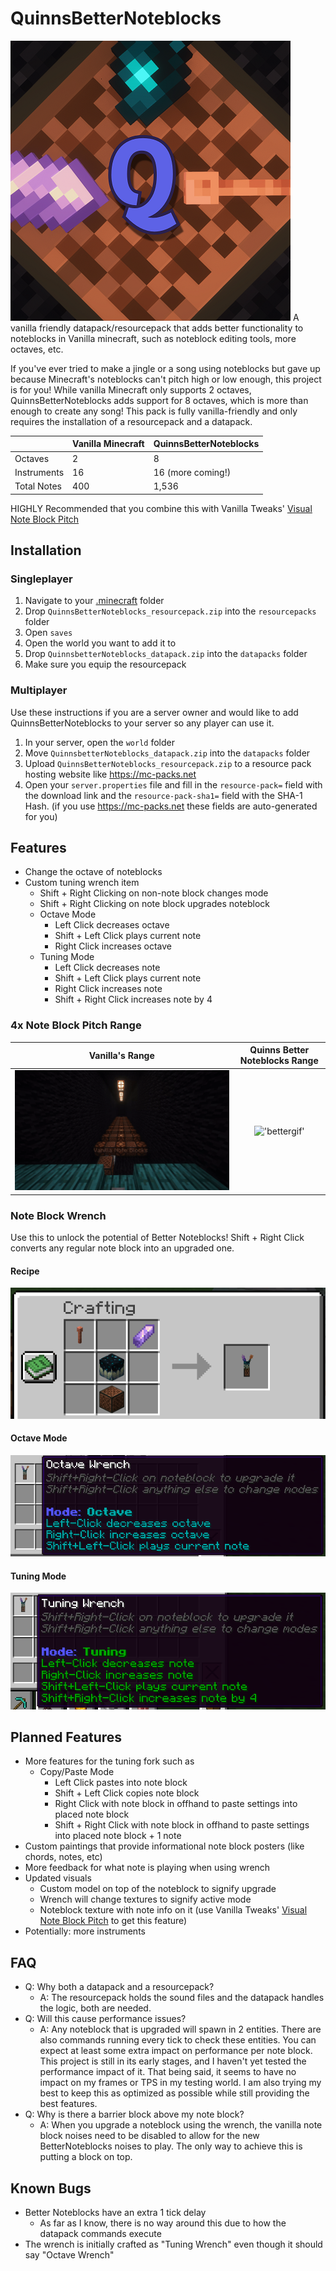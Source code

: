 # QuinnsBetterNoteblocks
![logo](/Dev%20Tools/Assets/logo.png)
A vanilla friendly datapack/resourcepack that adds better functionality to noteblocks in Vanilla minecraft, such as noteblock editing tools, more octaves, etc.

If you've ever tried to make a jingle or a song using noteblocks but gave up because Minecraft's noteblocks can't pitch high or low enough, this project is for you! While vanilla Minecraft only supports 2 octaves, QuinnsBetterNoteblocks adds support for 8 octaves, which is more than enough to create any song! This pack is fully vanilla-friendly and only requires the installation of a resourcepack and a datapack.

|                |Vanilla Minecraft              |QuinnsBetterNoteblocks       |
|----------------|-------------------------------|-----------------------------|
|Octaves         | 2                             | 8                           | 
|Instruments     | 16                            | 16 (more coming!)           | 
|Total Notes     | 400                           | 1,536                       |

HIGHLY Recommended that you combine this with Vanilla Tweaks' [Visual Note Block Pitch](https://vanillatweaks.net/share#QB1Nyy)

## Installation
### Singleplayer
1. Navigate to your [.minecraft](https://minecraft.fandom.com/wiki/.minecraft) folder
2. Drop ``QuinnsBetterNoteblocks_resourcepack.zip`` into the ``resourcepacks`` folder
3. Open ``saves``
4. Open the world you want to add it to
5. Drop ``QuinnsbetterNoteblocks_datapack.zip`` into the ``datapacks`` folder
6. Make sure you equip the resourcepack

### Multiplayer
Use these instructions if you are a server owner and would like to add QuinnsBetterNoteblocks to your server so any player can use it.
1. In your server, open the ``world`` folder
2. Move ``QuinnsbetterNoteblocks_datapack.zip`` into the ``datapacks`` folder
3. Upload ``QuinnsBetterNoteblocks_resourcepack.zip`` to a resource pack hosting website like https://mc-packs.net
4. Open your ``server.properties`` file and fill in the ``resource-pack=`` field with the download link and the ``resource-pack-sha1=`` field with the SHA-1 Hash. (if you use https://mc-packs.net these fields are auto-generated for you)

## Features
 - Change the octave of noteblocks
 - Custom tuning wrench item
	- Shift + Right Clicking on non-note block changes mode
	- Shift + Right Clicking on note block upgrades noteblock
	- Octave Mode
		- Left Click decreases octave
		- Shift + Left Click plays current note
		- Right Click increases octave
	- Tuning Mode
		- Left Click decreases note
		- Shift + Left Click plays current note
		- Right Click increases note
		- Shift + Right Click increases note by 4

### 4x Note Block Pitch Range
Vanilla's Range             |  Quinns Better Noteblocks Range
:-------------------------:|:-------------------------:
!['vanillagif'](/Dev%20Tools/Assets/vanillagif.gif)  |  !['bettergif'](/Dev%20Tools/Assets/bettergif.gif)

### Note Block Wrench
Use this to unlock the potential of Better Noteblocks! Shift + Right Click converts any regular note block into an upgraded one.
#### Recipe
!['Recipe'](/Dev%20Tools/Assets/recipe.png)
#### Octave Mode
!['Octave Mode'](/Dev%20Tools/Assets/octave_mode.png)
#### Tuning Mode
!['Tuning Mode'](/Dev%20Tools/Assets/tuning_mode.png)

## Planned Features
- More features for the tuning fork such as
	- Copy/Paste Mode
		- Left Click pastes into note block
		- Shift + Left Click copies note block
		- Right Click with note block in offhand to paste settings into placed note block
		- Shift + Right Click with note block in offhand to paste settings into placed note block + 1 note
- Custom paintings that provide informational note block posters (like chords, notes, etc)
- More feedback for what note is playing when using wrench
- Updated visuals
	- Custom model on top of the noteblock to signify upgrade
	- Wrench will change textures to signify active mode
	- Noteblock texture with note info on it (use Vanilla Tweaks' [Visual Note Block Pitch](https://vanillatweaks.net/share#QB1Nyy) to get this feature)
- Potentially: more instruments

## FAQ
- Q: Why both a datapack and a resourcepack?
	- A: The resourcepack holds the sound files and the datapack handles the logic, both are needed.
- Q: Will this cause performance issues?
	- A: Any noteblock that is upgraded will spawn in 2 entities. There are also commands running every tick to check these entities. You can expect at least some extra impact on performance per note block. This project is still in its early stages, and I haven't yet tested the performance impact of it. That being said, it seems to have no impact on my frames or TPS in my testing world. I am also trying my best to keep this as optimized as possible while still providing the best features.
- Q: Why is there a barrier block above my note block?
	- A: When you upgrade a noteblock using the wrench, the vanilla note block noises need to be disabled to allow for the new BetterNoteblocks noises to play. The only way to achieve this is putting a block on top.

## Known Bugs
- Better Noteblocks have an extra 1 tick delay
	- As far as I know, there is no way around this due to how the datapack commands execute
- The wrench is initially crafted as "Tuning Wrench" even though it should say "Octave Wrench"
